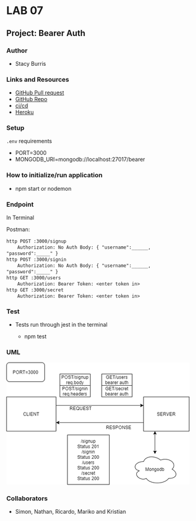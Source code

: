 # LAB 07

## Project: Bearer Auth

### Author

+ Stacy Burris

### Links and Resources

+ [GitHub Pull request](https://github.com/stacyburris/bearer-auth/pull/2)
+ [GitHub Repo](https://github.com/stacyburris/bearer-auth)
+ [ci/cd](https://github.com/stacyburris/bearer-auth/actions)
+ [Heroku](https://stacyburris-bearer-auth.herokuapp.com/)

### Setup

`.env` requirements

+ PORT=3000
+ MONGODB_URI=mongodb://localhost:27017/bearer

### How to initialize/run application

+ npm start or nodemon

### Endpoint

In Terminal

Postman:
```
http POST :3000/signup
    Authorization: No Auth Body: { "username":______, "password":_____" }
http POST :3000/signin
    Authorization: No Auth Body: { "username":______, "password":_____" }
http GET :3000/users
    Authorization: Bearer Token: <enter token in>
http GET :3000/secret
    Authorization: Bearer Token: <enter token in>
```
### Test

+ Tests run through jest in the terminal

    + npm test

### UML

![Bearer-auth](assets/bearer-auth1.png)

### Collaborators

+ Simon, Nathan, Ricardo, Mariko and Kristian